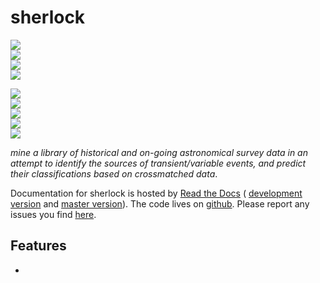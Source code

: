 # sherlock

<!-- INFO BADGES -->  

[![](https://img.shields.io/pypi/pyversions/qub-sherlock)](https://pypi.org/project/qub-sherlock/)  
[![](https://img.shields.io/pypi/v/qub-sherlock)](https://pypi.org/project/qub-sherlock/)  
[![](https://img.shields.io/github/license/thespacedoctor/sherlock)](https://github.com/thespacedoctor/sherlock)  
[![](https://img.shields.io/pypi/dm/qub-sherlock)](https://pypi.org/project/qub-sherlock/)  

<!-- STATUS BADGES -->  

[![](http://157.245.42.153:8080/buildStatus/icon?job=sherlock%2Fmaster&subject=build%20master)](http://157.245.42.153:8080/blue/organizations/jenkins/sherlock/activity?branch=master)  
[![](http://157.245.42.153:8080/buildStatus/icon?job=sherlock%2Fdevelop&subject=build%20dev)](http://157.245.42.153:8080/blue/organizations/jenkins/sherlock/activity?branch=develop)  
[![](https://cdn.jsdelivr.net/gh/thespacedoctor/sherlock@master/coverage.svg)](https://raw.githack.com/thespacedoctor/sherlock/master/htmlcov/index.html)  
[![](https://readthedocs.org/projects/qub-sherlock/badge/?version=master)](https://qub-sherlock.readthedocs.io/en/master/)  
[![](https://img.shields.io/github/issues/thespacedoctor/sherlock/type:%20bug?label=bug%20issues)](https://github.com/thespacedoctor/sherlock/issues?q=is%3Aissue+is%3Aopen+label%3A%22type%3A+bug%22+)  

*mine a library of historical and on-going astronomical survey data in an attempt to identify the sources of transient/variable events, and predict their classifications based on crossmatched data*.

Documentation for sherlock is hosted by [Read the Docs](https://qub-sherlock.readthedocs.io/en/master/) (
[development version](https://qub-sherlock.readthedocs.io/en/develop/) and [master version](https://qub-sherlock.readthedocs.io/en/master/)). The code lives on [github](https://github.com/thespacedoctor/sherlock). Please report any issues you find [here](https://github.com/thespacedoctor/sherlock/issues).

## Features

* 
